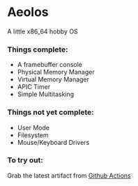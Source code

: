# Aeolos
A little x86_64 hobby OS

### Things complete:
* A framebuffer console
* Physical Memory Manager
* Virtual Memory Manager
* APIC Timer
* Simple Multitasking

### Things not yet complete:
* User Mode
* Filesystem
* Mouse/Keyboard Drivers

### To try out:
Grab the latest artifact from [Github Actions](https://github.com/chocabloc/aeolos/actions)
